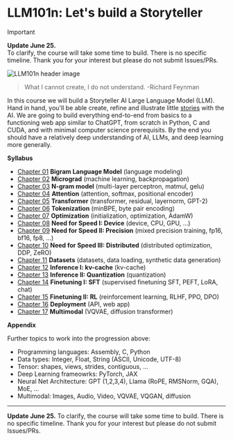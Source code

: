 # LLM101n: Let's build a Storyteller

> [!IMPORTANT]
> **Update June 25.**   
> To clarify, the course will take some time to build. There is no specific timeline. Thank you for your interest but please do not submit Issues/PRs.

![LLM101n header image](llm101n.jpg)

>  What I cannot create, I do not understand. -Richard Feynman

In this course we will build a Storyteller AI Large Language Model (LLM). Hand in hand, you'll be able create, refine and illustrate little [stories](https://huggingface.co/datasets/roneneldan/TinyStories) with the AI. We are going to build everything end-to-end from basics to a functioning web app similar to ChatGPT, from scratch in Python, C and CUDA, and with minimal computer science prerequisits. By the end you should have a relatively deep understanding of AI, LLMs, and deep learning more generally.

**Syllabus**

- [Chapter 01](bigram/README.md) **Bigram Language Model** (language modeling)
- [Chapter 02](micrograd/README.md) **Micrograd** (machine learning, backpropagation)
- [Chapter 03](mlp/README.md) **N-gram model** (multi-layer perceptron, matmul, gelu)
- [Chapter 04](attention/README.md) **Attention** (attention, softmax, positional encoder)
- [Chapter 05](transformer/README.md) **Transformer** (transformer, residual, layernorm, GPT-2)
- [Chapter 06](tokenization/README.md) **Tokenization** (minBPE, byte pair encoding)
- [Chapter 07](optimization/README.md) **Optimization** (initialization, optimization, AdamW)
- [Chapter 08](device/README.md) **Need for Speed I: Device** (device, CPU, GPU, ...)
- [Chapter 09](precision/README.md) **Need for Speed II: Precision** (mixed precision training, fp16, bf16, fp8, ...)
- [Chapter 10](distributed/README.md) **Need for Speed III: Distributed** (distributed optimization, DDP, ZeRO)
- [Chapter 11](datasets/README.md) **Datasets** (datasets, data loading, synthetic data generation)
- [Chapter 12](inference/README.md) **Inference I: kv-cache** (kv-cache)
- [Chapter 13](quantization/README.md) **Inference II: Quantization** (quantization)
- [Chapter 14](sft/README.md) **Finetuning I: SFT** (supervised finetuning SFT, PEFT, LoRA, chat)
- [Chapter 15](rl/README.md) **Finetuning II: RL** (reinforcement learning, RLHF, PPO, DPO)
- [Chapter 16](deployment/README.md) **Deployment** (API, web app)
- [Chapter 17](multimodal/README.md) **Multimodal** (VQVAE, diffusion transformer)

**Appendix**

Further topics to work into the progression above:

- Programming languages: Assembly, C, Python
- Data types: Integer, Float, String (ASCII, Unicode, UTF-8)
- Tensor: shapes, views, strides, contiguous, ...
- Deep Learning frameowrks: PyTorch, JAX
- Neural Net Architecture: GPT (1,2,3,4), Llama (RoPE, RMSNorm, GQA), MoE, ...
- Multimodal: Images, Audio, Video, VQVAE, VQGAN, diffusion

---

**Update June 25.** To clarify, the course will take some time to build. There is no specific timeline. Thank you for your interest but please do not submit Issues/PRs.
